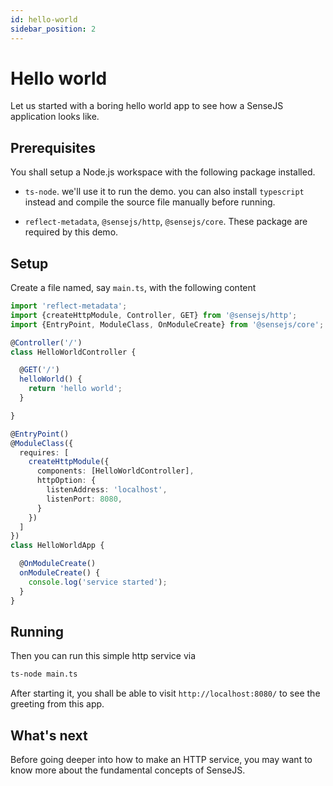 ```yaml
---
id: hello-world
sidebar_position: 2
---
```

# Hello world

Let us started with a boring hello world app to see how a SenseJS application looks like.

## Prerequisites

You shall setup a Node.js workspace with the following package installed.

- `ts-node`. we'll use it to run the demo. you can also install `typescript` instead and compile the source file
  manually before running.

- `reflect-metadata`, `@sensejs/http`, `@sensejs/core`. These package are required by this demo.

## Setup


Create a file named, say `main.ts`, with the following content

```typescript
import 'reflect-metadata';
import {createHttpModule, Controller, GET} from '@sensejs/http';
import {EntryPoint, ModuleClass, OnModuleCreate} from '@sensejs/core';

@Controller('/')
class HelloWorldController {

  @GET('/')
  helloWorld() {
    return 'hello world';
  }

}

@EntryPoint()
@ModuleClass({
  requires: [
    createHttpModule({
      components: [HelloWorldController],
      httpOption: {
        listenAddress: 'localhost',
        listenPort: 8080,
      }
    })
  ]
})
class HelloWorldApp {

  @OnModuleCreate()
  onModuleCreate() {
    console.log('service started');
  }
}
```

## Running

Then you can run this simple http service via

```bash
ts-node main.ts
```

After starting it, you shall be able to visit `http://localhost:8080/` to see the greeting from this app.

## What's next

Before going deeper into how to make an HTTP service, you may want to know more about the fundamental concepts
of SenseJS.











